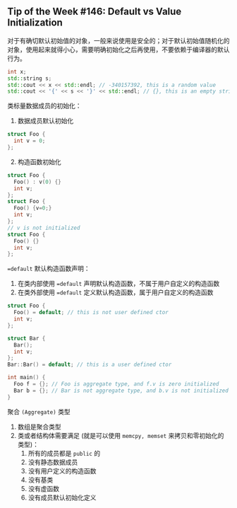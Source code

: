 ## Tip of the Week #146: Default vs Value Initialization

对于有确切默认初始值的对象，一般来说使用是安全的；对于默认初始值随机化的对象，使用起来就得小心，需要明确初始化之后再使用，不要依赖于编译器的默认行为。

```c++
int x;
std::string s;
std::cout << x << std::endl; // -340157392, this is a random value
std::cout << '{' << s << '}' << std::endl; // {}, this is an empty string
```

类标量数据成员的初始化：

1. 数据成员默认初始化

```c++
struct Foo {
  int v = 0;
};
```

2. 构造函数初始化

```c++
struct Foo {
  Foo() : v(0) {}
  int v;
};
struct Foo {
  Foo() {v=0;}
  int v;
};
// v is not initialized
struct Foo {
  Foo() {}
  int v;
};
```

`=default` 默认构造函数声明：

1. 在类内部使用 `=default`  声明默认构造函数，不属于用户自定义的构造函数
2. 在类外部使用 `=default`  定义默认构造函数，属于用户自定义的构造函数

```c++
struct Foo {
  Foo() = default; // this is not user defined ctor
  int v;
};

struct Bar {
  Bar();
  int v;
};
Bar::Bar() = default; // this is a user defined ctor

int main() {
  Foo f = {}; // Foo is aggregate type, and f.v is zero initialized
  Bar b = {}; // Bar is not aggregate type, and b.v is not initialized
}
```

聚合 `(Aggregate)` 类型

1. 数组是聚合类型
2. 类或者结构体需要满足 (就是可以使用 `memcpy, memset` 来拷贝和零初始化的类型)：
   1. 所有的成员都是 `public` 的
   2. 没有静态数据成员
   3. 没有用户定义的构造函数
   4. 没有基类
   5. 没有虚函数
   6. 没有成员默认初始化定义

   
